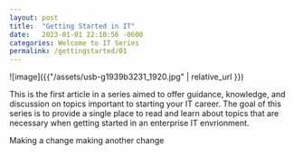 ```yaml
---
layout: post
title:  "Getting Started in IT"
date:   2023-01-01 22:10:56 -0600
categories: Welcome to IT Series
permalink: /gettingstarted/01
---
```


![image]({{"/assets/usb-g1939b3231_1920.jpg" | relative_url }})

This is the first article in a series aimed to offer guidance, knowledge, and discussion on topics important to starting your IT career. The goal of this series is to provide a single place to read and learn about topics that are necessary when getting started in an enterprise IT envrionment.

Making a change
making another change